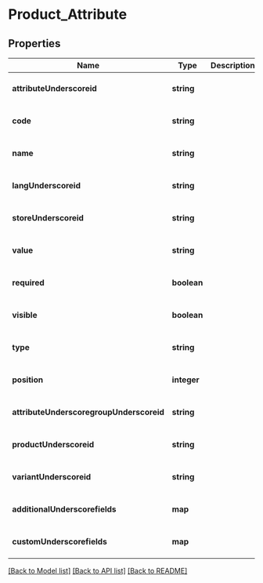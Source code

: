 # Product_Attribute

## Properties
Name | Type | Description | Notes
------------ | ------------- | ------------- | -------------
**attributeUnderscoreid** | **string** |  | [optional] [default to null]
**code** | **string** |  | [optional] [default to null]
**name** | **string** |  | [optional] [default to null]
**langUnderscoreid** | **string** |  | [optional] [default to null]
**storeUnderscoreid** | **string** |  | [optional] [default to null]
**value** | **string** |  | [optional] [default to null]
**required** | **boolean** |  | [optional] [default to null]
**visible** | **boolean** |  | [optional] [default to null]
**type** | **string** |  | [optional] [default to null]
**position** | **integer** |  | [optional] [default to null]
**attributeUnderscoregroupUnderscoreid** | **string** |  | [optional] [default to null]
**productUnderscoreid** | **string** |  | [optional] [default to null]
**variantUnderscoreid** | **string** |  | [optional] [default to null]
**additionalUnderscorefields** | **map** |  | [optional] [default to null]
**customUnderscorefields** | **map** |  | [optional] [default to null]

[[Back to Model list]](../README.md#documentation-for-models) [[Back to API list]](../README.md#documentation-for-api-endpoints) [[Back to README]](../README.md)


